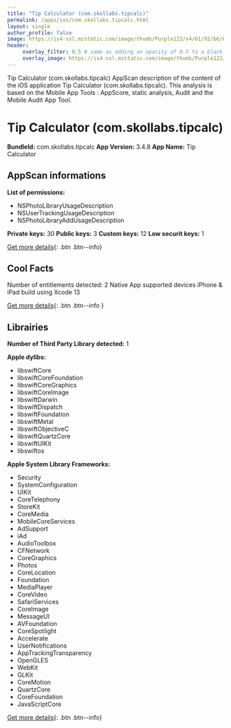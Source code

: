 ```yaml
---
title: "Tip Calculator (com.skollabs.tipcalc)"
permalink: /apps/ios/com.skollabs.tipcalc.html
layout: single
author_profile: false
image: https://is4-ssl.mzstatic.com/image/thumb/Purple122/v4/61/92/b6/6192b6d5-379d-16f3-d663-1c43970ce92e/AppIcon-Tipcalc-0-0-1x_U007emarketing-0-0-0-5-0-0-sRGB-0-0-0-GLES2_U002c0-512MB-85-220-0-0.png/512x512bb.jpg
header: 
     overlay_filter: 0.5 # same as adding an opacity of 0.5 to a black background
     overlay_image: https://is4-ssl.mzstatic.com/image/thumb/Purple122/v4/61/92/b6/6192b6d5-379d-16f3-d663-1c43970ce92e/AppIcon-Tipcalc-0-0-1x_U007emarketing-0-0-0-5-0-0-sRGB-0-0-0-GLES2_U002c0-512MB-85-220-0-0.png/512x512bb.jpg
---
```

Tip Calculator (com.skollabs.tipcalc) AppScan description of the content of the iOS application Tip Calculator (com.skollabs.tipcalc). This analysis is based on the Mobile App Tools : AppScore, static analysis, Audit and the Mobile Audit App Tool.

# Tip Calculator (com.skollabs.tipcalc)

**BundleId:** com.skollabs.tipcalc
**App Version:** 3.4.8
**App Name:** Tip Calculator


## AppScan informations 

**List of permissions:** 
- NSPhotoLibraryUsageDescription
- NSUserTrackingUsageDescription
- NSPhotoLibraryAddUsageDescription
  
  
**Private keys:** 30
**Public keys:** 3
**Custom keys:** 12
**Low securit keys:** 1
  
[Get more details](/pricing.html){: .btn .btn--info}

## Cool Facts

Number of entitlements detected: 2
Native App
supported devices iPhone & iPad
build using Xcode 13
  
[Get more details](/pricing.html){: .btn .btn--info }

## Librairies 
**Number of Third Party Library detected:** 1


**Apple dylibs:**
- libswiftCore
- libswiftCoreFoundation
- libswiftCoreGraphics
- libswiftCoreImage
- libswiftDarwin
- libswiftDispatch
- libswiftFoundation
- libswiftMetal
- libswiftObjectiveC
- libswiftQuartzCore
- libswiftUIKit
- libswiftos


**Apple System Library Frameworks:**
- Security
- SystemConfiguration
- UIKit
- CoreTelephony
- StoreKit
- CoreMedia
- MobileCoreServices
- AdSupport
- iAd
- AudioToolbox
- CFNetwork
- CoreGraphics
- Photos
- CoreLocation
- Foundation
- MediaPlayer
- CoreVideo
- SafariServices
- CoreImage
- MessageUI
- AVFoundation
- CoreSpotlight
- Accelerate
- UserNotifications
- AppTrackingTransparency
- OpenGLES
- WebKit
- GLKit
- CoreMotion
- QuartzCore
- CoreFoundation
- JavaScriptCore


  
[Get more details](/pricing.html){: .btn .btn--info}


